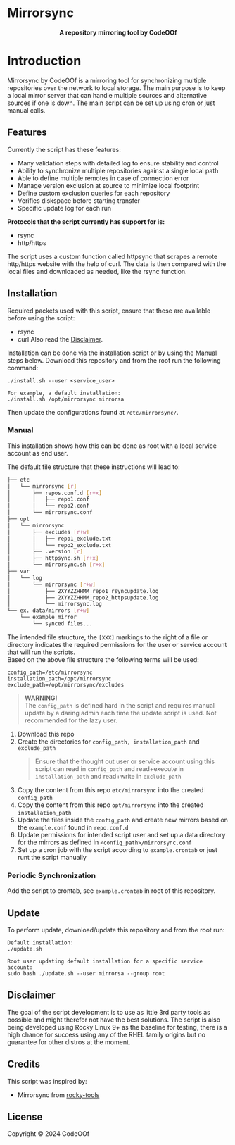 # Mirrorsync
<center><b>A repository mirroring tool by CodeOOf</b></center>

# Introduction
Mirrorsync by CodeOOf is a mirroring tool for synchronizing multiple 
repositories over the network to local storage. The main purpose is to keep a 
local mirror server that can handle multiple sources and alternative sources if 
one is down. The main script can be set up using cron or just manual calls. 

## Features 
Currently the script has these features:
* Many validation steps with detailed log to ensure stability and control
* Ability to synchronize multiple repositories against a single local path
* Able to define multiple remotes in case of connection error
* Manage version exclusion at source to minimize local footprint
* Define custom exclusion queries for each repository
* Verifies diskspace before starting transfer
* Specific update log for each run

**Protocols that the script currently has support for is:**
* rsync
* http/https

The script uses a custom function called httpsync that scrapes a remote 
http/https website with the help of curl. The data is then compared with the 
local files and downloaded as needed, like the rsync function.

## Installation
Required packets used with this script, ensure that these are available before 
using the script:
* rsync
* curl
Also read the [Disclaimer](#disclaimer).

Installation can be done via the installation script or by using the 
[Manual](#manual) steps below. Download this repository and from the root run 
the following command:
```
./install.sh --user <service_user>

For example, a default installation:
./install.sh /opt/mirrorsync mirrorsa
```
Then update the configurations found at ```/etc/mirrorsync/```.

### Manual
This installation shows how this can be done as root with a local service 
account as end user.

The default file structure that these instructions will lead to:
```bash
├── etc
│   └── mirrorsync [r]
│       ├── repos.conf.d [r+x]
│       │   ├── repo1.conf
│       │   └── repo2.conf
│       └── mirrorsync.conf
├── opt
│   └── mirrorsync
│       ├── excludes [r+w]
│       │   ├── repo1_exclude.txt
│       │   └── repo2_exclude.txt
│       ├── .version [r]
│       ├── httpsync.sh [r+x]
│       └── mirrorsync.sh [r+x]
├── var
│   └── log
│       └── mirrorsync [r+w]
│           ├── 2XYYZZHHMM_repo1_rsyncupdate.log
│           ├── 2XYYZZHHMM_repo2_httpsupdate.log
│           └── mirrorsync.log
└── ex. data/mirrors [r+w]
    └── example_mirror
        └── synced files...
```
The intended file structure, the ```[XXX]``` markings to the right of a file or 
directory indicates the required permissions for the user or service account 
that will run the scripts.  
Based on the above file structure the following terms will be used:
```
config_path=/etc/mirrorsync
installation_path=/opt/mirrorsync
exclude_path=/opt/mirrorsync/excludes
```
> **WARNING!**  
> The ```config_path``` is defined hard in the script and requires manual 
> update by a daring admin each time the update script is used. Not 
> recommended for the lazy user.

1. Download this repo
2. Create the directories for ```config_path, installation_path``` and 
```exclude_path```
    > Ensure that the thought out user or service account using this script can 
    > read in ```config_path``` and read+execute in ```installation_path``` and 
    > read+write in ```exclude_path```
3. Copy the content from this repo ```etc/mirrorsync``` into the created 
```config_path```
4. Copy the content from this repo ```opt/mirrorsync``` into the created 
```installation_path```
5. Update the files inside the ```config_path``` and create new mirrors based 
on the ```example.conf``` found in ```repo.conf.d```
6. Update permissions for intended script user and set up a data directory for 
the mirrors as defined in ```<config_path>/mirrorsync.conf```
7. Set up a cron job with the script according to ```example.crontab``` or just 
runt the script manually

### Periodic Synchronization
Add the script to crontab, see ```example.crontab``` in root of this repository.

## Update
To perform update, download/update this repository and from the root run:
```
Default installation:
./update.sh

Root user updating default installation for a specific service account:
sudo bash ./update.sh --user mirrorsa --group root
```

## Disclaimer
The goal of the script development is to use as little  3rd party tools as 
possible and might therefor not have the best solutions. The script is also 
being developed using Rocky Linux 9+ as the baseline for testing, there is a 
high chance for success using any of the RHEL family origins but no guarantee 
for other distros at the moment.

## Credits
This script was inspired by:
* Mirrorsync from [rocky-tools](https://github.com/rocky-linux/rocky-tools)

## License
Copyright &copy; 2024 CodeOOf

